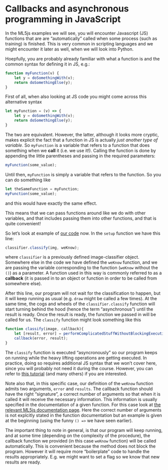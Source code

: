 # Callbacks and asynchronous programming in JavaScript



In the ML5js examples we will see, you will encounter Javascript (JS) functions that are are &ldquo;automatically&rdquo; called when some process (such as training) is finished. This is very common in scripting languages and we might encounter it later as well, when we will look into Python.

Hoepfully, you are probably already familiar with what a function is and the common syntax for defining it in JS, e.g.:

```JavaScript
function myFunction(v) {
    let y = doSomethingWith(v);
    return doSomethingElse(y);
}
```

First of all, when also looking at JS code you might come across this alternative syntax

```JavaScript
let myFunction = (v) => {
    let y = doSomethingWith(v);
    return doSomethingElse(y);
}
```

The two are equivalent. However, the latter, although it looks more cryptic, makes explicit the fact that a function in JS is actually *just another type of variable*.
So `myFunction` is a variable that refers to a function that does something when we **call** it (i.e. we use it!). Calling the function is done by appending the little parentheses and passing in the required parameters:

```JavaScript
myFunction(some_value);
```
Until then, `myFunction` is simply a variable that refers to the function. So you can do something like

```JavaScript
let theSameFunction = myFunction;
myFunction(some_value);
```

and this would have exactly the same effect.

This means that we can pass functions around like we do with other variables, and that includes passing them into other functions, and that is quite convenient!

So let&rsquo;s look at example of [our code](https://editor.p5js.org/colormotor/sketches/hhVI4e8IW) now. In the `setup` function we have this line:

```JavaScript
classifier.classify(img, weKnow);
```

where `classifier` is a previously defined image-classifier object.
Somewhere else in the code we have defined the `weKnow` function, and we are passing the variable corresponding to the function (`weKnow` without the `()`) as a parameter. A function used in this way is commonly referred to as a **callback** (it is passed in to an object or function in order to be called from somewhere else).

After this line, our program will not wait for the classification to happen, but it will keep running as usual (e.g. `draw` might be called a few times). At the same time, the cogs and wheels of the `classifier.classify` function will start turning behind the hood (hence the term &ldquo;asynchronous&rdquo;) until the result is ready. Once the result is ready,
the function we passed in will be called for us. The `classify` function might look something like this

```JavaScript
function classify(image, callback){
    let [result, error] = performComplicatedStuffWithoutBlockingExecution();
    callback(error, result);
}
```

The `classify` function is executed &ldquo;asyncronously&rdquo; so our program keeps on running while the heavy lifting operations are getting executed. In practice, doing so requires additional JS syntax that we won&rsquo;t cover here, since you will probably not need it during the course. However, you can refer to [this tutorial](https://eloquentjavascript.net/11_async.html) (and many others) if you are interested.

Note also that, in this specific case, our definition of the `weKnow` function admits two arguments, `error` and `results`. The callback function should have the right &ldquo;signature&rdquo;, a correct number of arguments so that when it is called it will receive the necessary information. This information is usually specified in the documentation of a given function. For this case look at [the relevant ML5js documentation page](https://learn.ml5js.org/#/reference/image-classifier). Here the correct number of arguments is not explcitly stated in the function documentation but an example is given at the beginning (using the funny `() =>` we have seen earlier).

The important thing to note in general, is that our program will keep running, and at some time (depending on the complexity of the procedure), the callback function we provided (in this case `weKnow` function) will be called automatically. This is convenient because the method does not block the program. However it will require more &ldquo;boilerplate&rdquo; code to handle the results appropriately. E.g. we might want to set a flag so we know that new results are ready.

